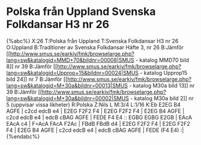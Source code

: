 # Polska från Uppland Svenska Folkdansar H3 nr 26

{%abc%}
X:26
T:Polska från Uppland
T:Svenska Folkdansar H3 nr 26
O:Uppland
B:Traditioner av Svenska Folkdansar Häfte 3, nr 26
B:Jämför [[http://www.smus.se/earkiv/fmk/browselarge.php?lang=sw&katalogid=MMD+70&bildnr=00008|SMUS - katalog MMD70 bild 8]] nr 39
B:Jämför [[http://www.smus.se/earkiv/fmk/browselarge.php?lang=sw&katalogid=Upprop+15&bildnr=00024|SMUS - katalog Upprop15 bild 24]] nr 7
B:Jämför [[http://www.smus.se/earkiv/fmk/browselarge.php?lang=sw&katalogid=M+30a&bildnr=00013|SMUS - katalog M30a bild 13]] nr 39
B:Jämför [[http://www.smus.se/earkiv/fmk/browselarge.php?lang=sw&katalogid=M+30a&bildnr=00002|SMUS - katalog M30a bild 2]] nr 5 (uppvisar vissa likheter)
R:Polska
Z:Nils L
M:3/4
L:1/16
K:Eb
E2EG B4 AGFE | c2cd edcB e4 | E2EG F2F2 F4 | E2EG F2F2 F4 |
E2EG B4 AGFE | c2cd edcB e4 | edcB cBAG AGFE | FEDE F4 E4 ::
EGBG EGBG E2GB | EAcA EAcA c4 | F=AcA FAcA F2Ac | FBdB FBdB d4 |
E2EG F2F2 F4 | E2EG F2F2 F4 | E2EG B4 AGFE | c2cd edcB e4 |
edcB cBAG AGFE | FEDE (F4 E4) :|
{%endabc%}
